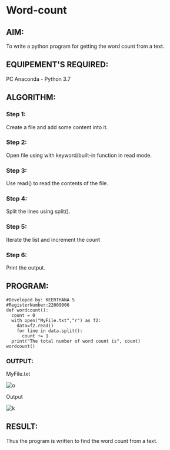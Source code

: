 # Word-count
## AIM:
To write a python program for getting the word count from a text.
## EQUIPEMENT'S REQUIRED: 
PC
Anaconda - Python 3.7
## ALGORITHM: 
### Step 1:
Create a file and add some content into it.

### Step 2:
Open file using with keyword/built-in function in read mode.

### Step 3:
Use read() to read the contents of the file.

### Step 4:
Split the lines using split().

### Step 5:
Iterate the list and increment the count

### Step 6:
Print the output.

## PROGRAM:
```
#Developed by: KEERTHANA S
#RegisterNumber:22009006
def wordcount():
  count = 0
  with open("MyFile.txt","r") as f2:
    data=f2.read()
    for line in data.split():
      count += 1
  print("The total number of word count is", count)
wordcount()
```

### OUTPUT:

MyFile.txt

![o](https://user-images.githubusercontent.com/119477890/214045042-5e6d0345-d293-49d6-af51-fb07cf62bb04.png)

Output

![k](https://user-images.githubusercontent.com/119477890/214045112-5b8d0a84-5683-4e08-aeda-ad558e300f26.png)


## RESULT:
Thus the program is written to find the word count from a text.
